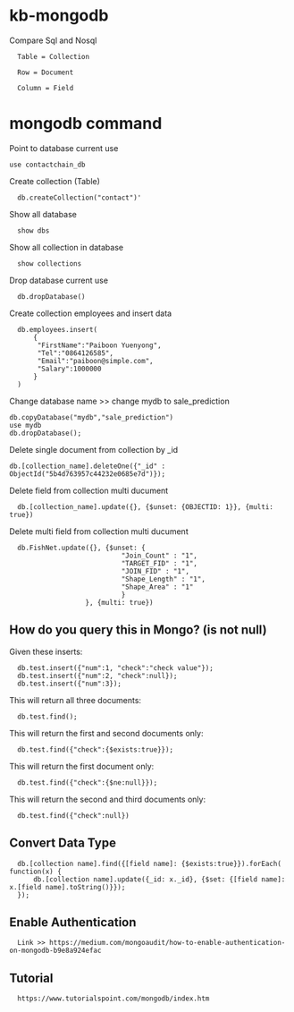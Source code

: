 # kb-mongodb

Compare Sql and Nosql

      Table = Collection

      Row = Document

      Column = Field

# mongodb command

Point to database current use
   
    use contactchain_db

Create collection (Table)

      db.createCollection("contact")'

Show all database

      show dbs

Show all collection in database

      show collections

Drop database current use

      db.dropDatabase()
      
Create collection employees and insert data

      db.employees.insert(
          {
           "FirstName":"Paiboon Yuenyong",
           "Tel":"0864126585",
           "Email":"paiboon@simple.com",
           "Salary":1000000
          }
      )
      
Change database name >> change mydb to sale_prediction

    db.copyDatabase("mydb","sale_prediction")
    use mydb
    db.dropDatabase();
    
Delete single document from collection by _id

    db.[collection_name].deleteOne({"_id" : ObjectId("5b4d763957c44232e0685e7d")});
    
Delete field from collection multi ducument
    
      db.[collection_name].update({}, {$unset: {OBJECTID: 1}}, {multi: true})
      
Delete multi field from collection multi ducument

      db.FishNet.update({}, {$unset: {
                                "Join_Count" : "1",
                                "TARGET_FID" : "1",
                                "JOIN_FID" : "1",
                                "Shape_Length" : "1",
                                "Shape_Area" : "1"
                                }
                       }, {multi: true})
                       
## How do you query this in Mongo? (is not null)

Given these inserts:

      db.test.insert({"num":1, "check":"check value"});
      db.test.insert({"num":2, "check":null});
      db.test.insert({"num":3});
      
This will return all three documents:

      db.test.find();

This will return the first and second documents only:

      db.test.find({"check":{$exists:true}});

This will return the first document only:

      db.test.find({"check":{$ne:null}});

This will return the second and third documents only:

      db.test.find({"check":null})

## Convert Data Type

      db.[collection name].find({[field name]: {$exists:true}}).forEach( function(x) {
          db.[collection name].update({_id: x._id}, {$set: {[field name]: x.[field name].toString()}});
      });
     

## Enable Authentication

      Link >> https://medium.com/mongoaudit/how-to-enable-authentication-on-mongodb-b9e8a924efac
      
## Tutorial
      
      https://www.tutorialspoint.com/mongodb/index.htm







